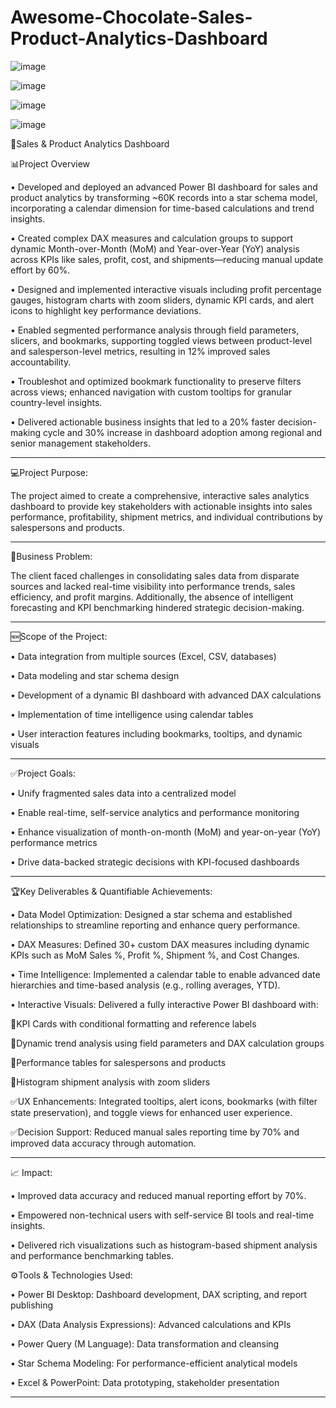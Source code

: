 # Awesome-Chocolate-Sales-Product-Analytics-Dashboard

![image](https://github.com/user-attachments/assets/51b6dd3c-8d64-4a0e-ab9f-d74385dc40bb)


![image](https://github.com/user-attachments/assets/977efd2e-d6ed-4a66-aeee-4121547c6e56)


![image](https://github.com/user-attachments/assets/a3b8b420-6c27-4611-95cf-50492a5d6aeb)


![image](https://github.com/user-attachments/assets/f77769fe-5468-4bc2-bf5a-efb89bb212d6)


🍫Sales & Product Analytics Dashboard

📊Project Overview

•	Developed and deployed an advanced Power BI dashboard for sales and product analytics by transforming ~60K records into a star schema model, incorporating a calendar dimension for time-based calculations and trend insights.

•	Created complex DAX measures and calculation groups to support dynamic Month-over-Month (MoM) and Year-over-Year (YoY) analysis across KPIs like sales, profit, cost, and shipments—reducing manual update effort by 60%.

•	Designed and implemented interactive visuals including profit percentage gauges, histogram charts with zoom sliders, dynamic KPI cards, and alert icons to highlight key performance deviations.

•	Enabled segmented performance analysis through field parameters, slicers, and bookmarks, supporting toggled views between product-level and salesperson-level metrics, resulting in 12% improved sales accountability.

•	Troubleshot and optimized bookmark functionality to preserve filters across views; enhanced navigation with custom tooltips for granular country-level insights.

•	Delivered actionable business insights that led to a 20% faster decision-making cycle and 30% increase in dashboard adoption among regional and senior management stakeholders.

________________________________________

💻Project Purpose:

The project aimed to create a comprehensive, interactive sales analytics dashboard to provide key stakeholders with actionable insights into sales performance, profitability, shipment metrics, and individual contributions by salespersons and products.
________________________________________

🛅Business Problem:

The client faced challenges in consolidating sales data from disparate sources and lacked real-time visibility into performance trends, sales efficiency, and profit margins. Additionally, the absence of intelligent forecasting and KPI benchmarking hindered strategic decision-making.
________________________________________

🆕Scope of the Project:

•	Data integration from multiple sources (Excel, CSV, databases)

•	Data modeling and star schema design

•	Development of a dynamic BI dashboard with advanced DAX calculations

•	Implementation of time intelligence using calendar tables

•	User interaction features including bookmarks, tooltips, and dynamic visuals

________________________________________

✅Project Goals:

•	Unify fragmented sales data into a centralized model

•	Enable real-time, self-service analytics and performance monitoring

•	Enhance visualization of month-on-month (MoM) and year-on-year (YoY) performance metrics

•	Drive data-backed strategic decisions with KPI-focused dashboards
________________________________________

🏆Key Deliverables & Quantifiable Achievements:

•	Data Model Optimization: Designed a star schema and established relationships to streamline reporting and enhance query performance.

•	DAX Measures: Defined 30+ custom DAX measures including dynamic KPIs such as MoM Sales %, Profit %, Shipment %, and Cost Changes.

•	Time Intelligence: Implemented a calendar table to enable advanced date hierarchies and time-based analysis (e.g., rolling averages, YTD).

•	Interactive Visuals: Delivered a fully interactive Power BI dashboard with:

🔺KPI Cards with conditional formatting and reference labels

🔺Dynamic trend analysis using field parameters and DAX calculation groups

🔺Performance tables for salespersons and products

🔺Histogram shipment analysis with zoom sliders

✅UX Enhancements: Integrated tooltips, alert icons, bookmarks (with filter state preservation), and toggle views for enhanced user experience.

✅Decision Support: Reduced manual sales reporting time by 70% and improved data accuracy through automation.
________________________________________

📈 Impact:

•	Improved data accuracy and reduced manual reporting effort by 70%.

•	Empowered non-technical users with self-service BI tools and real-time insights.

•	Delivered rich visualizations such as histogram-based shipment analysis and performance benchmarking tables.

⚙️Tools & Technologies Used:

•	Power BI Desktop: Dashboard development, DAX scripting, and report publishing

•	DAX (Data Analysis Expressions): Advanced calculations and KPIs

•	Power Query (M Language): Data transformation and cleansing

•	Star Schema Modeling: For performance-efficient analytical models

•	Excel & PowerPoint: Data prototyping, stakeholder presentation

________________________________________


